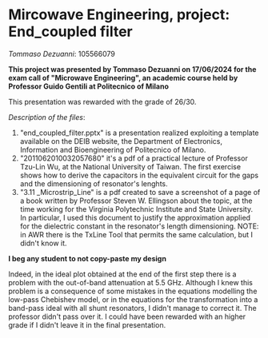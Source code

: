# Mircowave Engineering, project: End_coupled filter
*Tommaso Dezuanni*: 105566079

**This project was presented by Tommaso Dezuanni on 17/06/2024 for the exam call of "Microwave Engineering", an academic course held by Professor Guido Gentili at Politecnico of Milano**

This presentation was rewarded with the grade of 26/30.

*Description of the files*:
1. "end_coupled_filter.pptx" is a presentation realized exploiting a template available on the DEIB website, the Department of Electronics, Information and Bioengineering of Politecnico of Milano.
2. "2011062010032057680" it's a pdf of a practical lecture of Professor Tzu-Lin Wu, at the National University of Taiwan. The first exercise shows how to derive the capacitors in the equivalent circuit for the gaps and the dimensioning of resonator's lenghts.
3. "3.11 _Microstrip_Line" is a pdf created to save a screenshot of a page of a book written by Professor Steven W. Ellingson about the topic, at the time working for the Virginia Polytechnic Institute and State University. In particular, I used this document to justify the approximation applied for the dielectric constant in the resonator's length dimensioning. NOTE: in AWR there is the TxLine Tool that permits the same calculation, but I didn't know it.


**I beg any student to not copy-paste my design**

Indeed, in the ideal plot obtained at the end of the first step there is a problem with the out-of-band attenuation at 5.5 GHz. Although I knew this problem is a consequence of some mistakes in the equations modelling the low-pass Chebishev model, or in the equations for the transformation into a band-pass ideal with all shunt resonators, I didn't manage to correct it. The professor didn't pass over it. I could have been rewarded with an higher grade if I didn't leave it in the final presentation.
